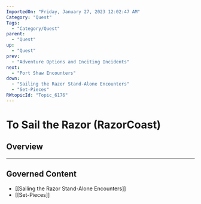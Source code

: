 ```yaml
---
ImportedOn: "Friday, January 27, 2023 12:02:47 AM"
Category: "Quest"
Tags:
  - "Category/Quest"
parent:
  - "Quest"
up:
  - "Quest"
prev:
  - "Adventure Options and Inciting Incidents"
next:
  - "Port Shaw Encounters"
down:
  - "Sailing the Razor Stand-Alone Encounters"
  - "Set-Pieces"
RWtopicId: "Topic_6176"
---
```

# To Sail the Razor (RazorCoast)
## Overview
---
## Governed Content
- [[Sailing the Razor Stand-Alone Encounters]]
- [[Set-Pieces]]


